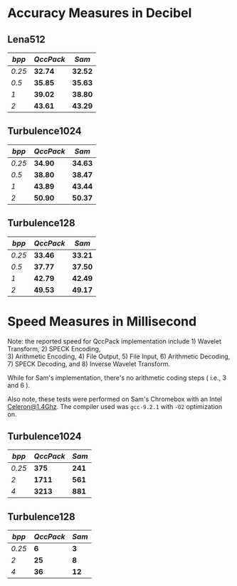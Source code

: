 # Accuracy Measures in Decibel

## Lena512

*bpp*  |    *QccPack*    |  *Sam*
-------| --------------- | ----------
*0.25* |     **32.74**   |      **32.52**
*0.5*  |     **35.85**   |      **35.63**
*1*    |     **39.02**   |      **38.80**
*2*    |     **43.61**   |      **43.29**



## Turbulence1024

*bpp*    |    *QccPack*    |     *Sam*
---------|-----------------|-----------
*0.25*   |     **34.90**   |     **34.63**
*0.5*    |     **38.80**   |     **38.47**
*1*      |     **43.89**   |     **43.44**
*2*      |     **50.90**   |     **50.37**



## Turbulence128

*bpp*     |   *QccPack*    |     *Sam*
----------|----------------|------------
*0.25*    |   **33.46**    |     **33.21**
*0.5*     |   **37.77**    |     **37.50**
*1*       |   **42.79**    |     **42.49**
*2*       |   **49.53**    |     **49.17**



# Speed Measures in Millisecond

Note: the reported speed for QccPack implementation include 1) Wavelet Transform, 2) SPECK Encoding,  
3) Arithmetic Encoding, 4) File Output, 5) File Input, 6) Arithmetic Decoding, 
7) SPECK Decoding, and 8) Inverse Wavelet Transform.

While for Sam's implementation, there's no arithmetic coding steps ( i.e., 3 and 6 ).


Also note, these tests were performed on Sam's Chromebox with an Intel Celeron@1.4Ghz.
The compiler used was `gcc-9.2.1` with `-O2` optimization on.

## Turbulence1024

*bpp*     |     *QccPack*     |    *Sam*
----------|-------------------|----------
*0.25*    |     **375**       |    **241**
*2*       |     **1711**      |    **561**
*4*       |     **3213**      |    **881**



## Turbulence128

*bpp*      |      *QccPack*    |    *Sam*
-----------|-------------------|--------------
*0.25*     |      **6**        |    **3**
*2*        |      **25**       |    **8**
*4*        |      **36**       |    **12**


